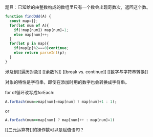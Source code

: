 题目：已知给的由整数构成的数组里只有一个数会出现奇数次，返回这个数。
```js
function findOdd(A) {
  const map={};
  for(let num of A){
    if(!map[num]) map[num]=1;
    else map[num]++;
  }
  for(let p in map){
    if(map[p]%2===0)continue;
    else return parseInt(p);
  }
}
```
涉及到[[遍历对象]] [[余数%]] [[break vs. continue]] [[数字与字符串转换]]

对象的特性是字符串，即使在添加时用的数字也会转换成字符串。

for of循环改写成forEach:
```js
A.forEach(num=>map[num]=map[num] ? map[num]+1 : 1);
```
or
```js
A.forEach(num=>map[num] ? map[num]++ : map[num]=1)
```
[[三元运算符]]的操作数可以是赋值语句？